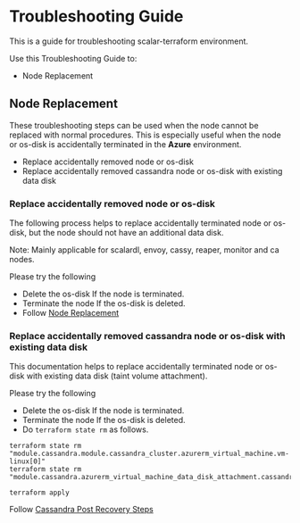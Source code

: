 # Troubleshooting Guide

This is a guide for troubleshooting scalar-terraform environment. 

Use this Troubleshooting Guide to:
- Node Replacement

## Node Replacement
These troubleshooting steps can be used when the node cannot be replaced with normal procedures. This is especially useful when the node or os-disk is accidentally terminated in the **Azure** environment.
- Replace accidentally removed node or os-disk
- Replace accidentally removed cassandra node or os-disk with existing data disk

### Replace accidentally removed node or os-disk
The following process helps to replace accidentally terminated node or os-disk, but the node should not have an additional data disk.

Note: Mainly applicable for scalardl, envoy, cassy, reaper, monitor and ca nodes.
 
Please try the following
* Delete the os-disk If the node is terminated.
* Terminate the node If the os-disk is deleted.
* Follow [Node Replacement](NodeReplacement.md)

### Replace accidentally removed cassandra node or os-disk with existing data disk
This documentation helps to replace accidentally terminated node or os-disk with existing data disk (taint volume attachment).

Please try the following
* Delete the os-disk If the node is terminated.
* Terminate the node If the os-disk is deleted.
* Do `terraform state rm` as follows.
  
```console
terraform state rm "module.cassandra.module.cassandra_cluster.azurerm_virtual_machine.vm-linux[0]"
terraform state rm "module.cassandra.azurerm_virtual_machine_data_disk_attachment.cassandra_data_volume_attachment[0]"

terraform apply
```

Follow [Cassandra Post Recovery Steps](CassandraOperation.md#post-recovery-steps)
